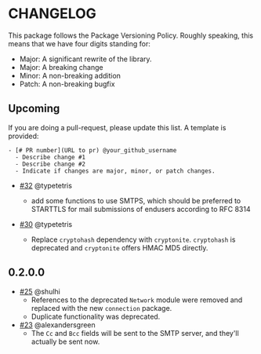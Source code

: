 # CHANGELOG

This package follows the Package Versioning Policy.
Roughly speaking, this means that we have four digits standing for:

- Major: A significant rewrite of the library.
- Major: A breaking change
- Minor: A non-breaking addition
- Patch: A non-breaking bugfix

## Upcoming

If you are doing a pull-request, please update this list.
A template is provided:

```
- [# PR number](URL to pr) @your_github_username
  - Describe change #1
  - Describe change #2
  - Indicate if changes are major, minor, or patch changes.
```
- [#32](https://github.com/jhickner/smtp-mail/pull/32) @typetetris
    - add some functions to use SMTPS, which should be preferred to
      STARTTLS for mail submissions of endusers according to RFC 8314

- [#30](https://github.com/jhickner/smtp-mail/pull/30) @typetetris
    - Replace `cryptohash` dependency with `cryptonite`.
      `cryptohash` is deprecated and `cryptonite` offers HMAC MD5
      directly.

## 0.2.0.0

- [#25](https://github.com/jhickner/smtp-mail/pull/25) @shulhi
    - References to the deprecated `Network` module were removed and replaced 
      with the new `connection` package. 
    - Duplicate functionality was deprecated.
- [#23](https://github.com/jhickner/smtp-mail/pull/23) @alexandersgreen
    - The `Cc` and `Bcc` fields will be sent to the SMTP server, and they'll 
      actually be sent now. 
